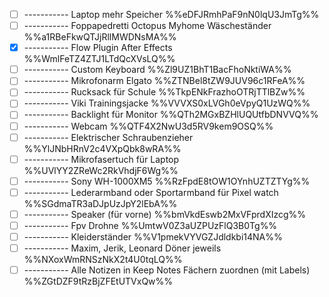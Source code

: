 - [ ] ----------- Laptop mehr Speicher  %%eDFJRmhPaF9nN0lqU3JmTg%%
- [ ] ----------- Foppapedretti Octopus Myhome Wäscheständer  %%a1RBeFkwQTJjRllMWDNsMA%%
- [x] ----------- Flow Plugin After Effects  %%WmlFeTZ4ZTJ1LTdQcXVsLQ%%
- [ ] ----------- Custom Keyboard  %%Zl9UZ1BhT1BacFhoNktiWA%%
- [ ] ----------- Mikrofonarm Elgato  %%ZTNBel8tZW9JUV96c1RFeA%%
- [ ] ----------- Rucksack für Schule  %%TkpENkFrazhoOTRjTTlBZw%%
- [ ] ----------- Viki Trainingsjacke  %%VVVXS0xLVGh0eVpyQ1UzWQ%%
- [ ] ----------- Backlight für Monitor  %%QTh2MGxBZHlUQUtfbDNVVQ%%
- [ ] ----------- Webcam  %%QTF4X2NwU3d5RV9kem9OSQ%%
- [ ] ----------- Elektrischer Schraubenzieher  %%YlJNbHRnV2c4VXpQbk8wRA%%
- [ ] ----------- Mikrofasertuch für Laptop  %%UVlYY2ZReWc2RkVhdjF6Wg%%
- [ ] ----------- Sony WH-1000XM5  %%RzFpdE8tOW1OYnhUZTZTYg%%
- [ ] ----------- Lederarmband oder Sportarmband für Pixel watch  %%SGdmaTR3aDJpUzJpY2lEbA%%
- [ ] ----------- Speaker (für vorne)  %%bmVkdEswb2MxVFprdXIzcg%%
- [ ] ----------- Fpv Drohne  %%UmtwV0Z3aUZPUzFlQ3B0Tg%%
- [ ] ----------- Kleiderständer  %%V1pmekVYVGZJdldkbi14NA%%
- [ ] ----------- Maxim, Jerik, Leonard Döner jeweils  %%NXoxWmRNSzNkX2t4U0tqLQ%%
- [ ] ----------- Alle Notizen in Keep Notes Fächern zuordnen (mit Labels)  %%ZGtDZF9tRzBjZFEtUTVxQw%%
